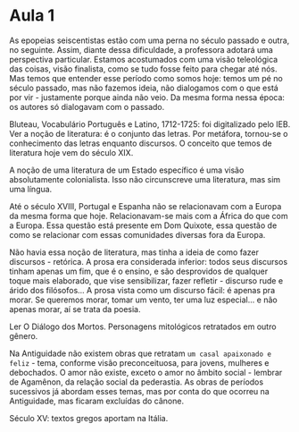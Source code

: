 Aula 1
======

As epopeias seiscentistas estão com uma perna no século passado e outra, no seguinte. Assim, diante dessa dificuldade, a professora adotará uma perspectiva particular. Estamos acostumados com uma visão teleológica das coisas, visão finalista, como se tudo fosse feito para chegar até nós. Mas temos que entender esse período como somos hoje: temos um pé no século passado, mas não fazemos ideia, não dialogamos com o que está por vir - justamente porque ainda não veio. Da mesma forma nessa época: os autores só dialogavam com o passado.

Bluteau, Vocabulário Português e Latino, 1712-1725: foi digitalizado pelo IEB. Ver a noção de literatura: é o conjunto das letras. Por metáfora, tornou-se o conhecimento das letras enquanto discursos. O conceito que temos de literatura hoje vem do século XIX.

A noção de uma literatura de um Estado específico é uma visão absolutamente colonialista. Isso não circunscreve uma literatura, mas sim uma língua.

Até o século XVIII, Portugal e Espanha não se relacionavam com a Europa da mesma forma que hoje. Relacionavam-se mais com a África do que com a Europa. Essa questão está presente em Dom Quixote, essa questão de como se relacionar com essas comunidades diversas fora da Europa.

Não havia essa noção de literatura, mas tinha a ideia de como fazer discursos - retórica. A prosa era considerada inferior: todos seus discursos tinham apenas um fim, que é o ensino, e são desprovidos de qualquer toque mais elaborado, que vise sensibilizar, fazer refletir - discurso rude e árido dos filósofos... A prosa vista como um discurso fácil: é apenas pra morar. Se queremos morar, tomar um vento, ter uma luz especial... e não apenas morar, aí se trata da poesia.

Ler O Diálogo dos Mortos. Personagens mitológicos retratados em outro gênero.

Na Antiguidade não existem obras que retratam `um casal apaixonado e feliz` - tema, conforme visão preconceituosa, para jovens, mulheres e debochados. O amor não existe, exceto o amor no âmbito social - lembrar de Agamênon, da relação social da pederastia. As obras de períodos sucessivos já abordam esses temas, mas por conta do que ocorreu na Antiguidade, mas ficaram excluídas do cânone.

Século XV: textos gregos aportam na Itália.
